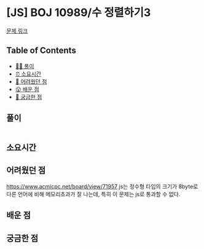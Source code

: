 # [JS] BOJ 10989/수 정렬하기3

[문제 링크](https://www.acmicpc.net/problem/10989)

<!-- 제목으로 다음과 같은 내용으로 작성해주세요 ! -->
<!-- 📕 백준 : BOJ 문제번호/문제제목 e.g. BOJ 2577/숫자의 개수 -->
<!-- 📗 프로그래머스 : PRO 문제번호/문제제목 e.g. PRO 120812/최빈값 구하기 -->
<!-- 백준허브를 사용하시면 프로그래머스의 문제번호도 확인하실 수 있습니다 -->

## Table of Contents

- [✍🏻 풀이](#풀이)
- [⏰ 소요시간](#소요시간)
- [🫠 어려웠던 점](#어려웠던-점)
- [😮 배운 점](#배운-점)
- [🤔 궁금한 점](#궁금한-점)

## 풀이

<!-- ```옆에 사용하는 언어를 기입하세요 e.g. javascript, python -->

```javascript

```

## 소요시간

## 어려웠던 점

https://www.acmicpc.net/board/view/71957
js는 정수형 타입의 크기가 8byte로 다른 언어에 비해 메모리초과가 잘 나는데, 특히 이 문제는 js로 통과할 수 없다.

## 배운 점

## 궁금한 점
